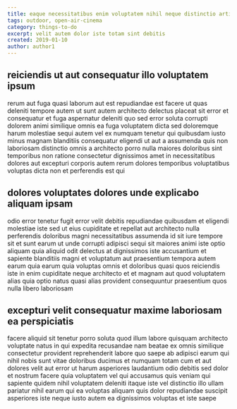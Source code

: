 ```yaml
---
title: eaque necessitatibus enim voluptatem nihil neque distinctio article 8438
tags: outdoor, open-air-cinema
category: things-to-do
excerpt: velit autem dolor iste totam sint debitis
created: 2019-01-10
author: author1
---
```


## reiciendis ut aut consequatur illo voluptatem ipsum

rerum aut fuga quasi laborum aut est repudiandae est facere ut quas deleniti tempore autem ut sunt autem architecto delectus placeat sit error et consequatur et fuga aspernatur deleniti quo sed error soluta corrupti dolorem animi similique omnis ea fuga voluptatem dicta sed doloremque harum molestiae sequi autem vel ex numquam tenetur qui quibusdam iusto minus magnam blanditiis consequatur eligendi ut aut a assumenda quis non laboriosam distinctio omnis a architecto porro nulla maiores doloribus sint temporibus non ratione consectetur dignissimos amet in necessitatibus dolores aut excepturi corporis autem rerum dolores temporibus voluptatibus voluptas dicta non et perferendis est qui

## dolores voluptates dolores unde explicabo aliquam ipsam

odio error tenetur fugit error velit debitis repudiandae quibusdam et eligendi molestiae iste sed ut eius cupiditate et repellat aut architecto nulla perferendis doloribus magni necessitatibus assumenda id sit iure tempore sit et sunt earum ut unde corrupti adipisci sequi sit maiores animi iste optio aliquam quia aliquid odit delectus at dignissimos iste accusantium et sapiente blanditiis magni et voluptatum aut praesentium tempora autem earum quia earum quia voluptas omnis et doloribus quasi quos reiciendis iste in enim cupiditate neque architecto et et magnam aut quod voluptatem alias quia optio natus quasi alias provident consequuntur praesentium quos nulla libero laboriosam

## excepturi velit consequatur maxime laboriosam ea perspiciatis

facere aliquid sit tenetur porro soluta quod illum labore quisquam architecto voluptate natus in qui expedita recusandae nam beatae ex omnis similique consectetur provident reprehenderit labore quo saepe ab adipisci earum qui nihil nobis sunt vitae doloribus ducimus et numquam totam cum et aut dolores velit aut error ut harum asperiores laudantium odio debitis sed dolor et nostrum facere quia voluptatem vel qui accusamus quis veniam qui sapiente quidem nihil voluptatem deleniti itaque iste vel distinctio illo ullam pariatur nihil earum qui ea voluptas aliquam quis dolor repudiandae suscipit asperiores iste neque iusto autem ea dignissimos voluptas et iste saepe
